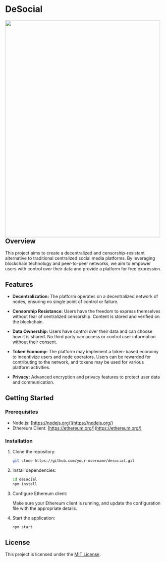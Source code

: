 # DeSocial
<a href="url"><img src="https://github.com/rishii100/DeSocial/assets/98979613/37387db3-1d24-49df-a895-4fa0ba3ecc31" align="left" height="700" width="500" ></a>
## Overview

This project aims to create a decentralized and censorship-resistant alternative to traditional centralized social media platforms. By leveraging blockchain technology and peer-to-peer networks, we aim to empower users with control over their data and provide a platform for free expression.

## Features

- **Decentralization:** The platform operates on a decentralized network of nodes, ensuring no single point of control or failure.
  
- **Censorship Resistance:** Users have the freedom to express themselves without fear of centralized censorship. Content is stored and verified on the blockchain.

- **Data Ownership:** Users have control over their data and can choose how it is shared. No third party can access or control user information without their consent.

- **Token Economy:** The platform may implement a token-based economy to incentivize users and node operators. Users can be rewarded for contributing to the network, and tokens may be used for various platform activities.

- **Privacy:** Advanced encryption and privacy features to protect user data and communication.

## Getting Started

### Prerequisites

- Node.js: [https://nodejs.org/](https://nodejs.org/)
- Ethereum Client: [https://ethereum.org/](https://ethereum.org/)

### Installation

1. Clone the repository:

    ```bash
    git clone https://github.com/your-username/desocial.git
    ```

2. Install dependencies:

    ```bash
    cd desocial
    npm install
    ```

3. Configure Ethereum client:

    Make sure your Ethereum client is running, and update the configuration file with the appropriate details.

4. Start the application:

    ```bash
    npm start
    ```
    
## License

This project is licensed under the [MIT License](LICENSE).
